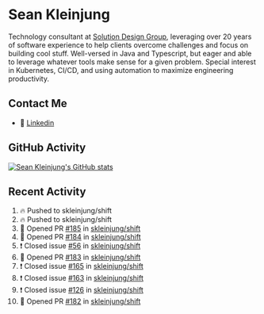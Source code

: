 # Sean Kleinjung

Technology consultant at [Solution Design Group](https://solutiondesign.com/), leveraging over 20 years of software experience to help clients overcome challenges and focus on building cool stuff. Well-versed in Java and Typescript, but eager and able to leverage whatever tools make sense for a given problem. Special interest in Kubernetes, CI/CD, and using automation to maximize engineering productivity.

<!--
**skleinjung/skleinjung** is a ✨ _special_ ✨ repository because its `README.md` (this file) appears on your GitHub profile.

Here are some ideas to get you started:

- 🔭 I’m currently working on ...
- 🌱 I’m currently learning ...
- 👯 I’m looking to collaborate on ...
- 🤔 I’m looking for help with ...
- 💬 Ask me about ...
- 📫 How to reach me: ...
- 😄 Pronouns: ...
- ⚡ Fun fact: ...
-->

## Contact Me

<!-- - 💬 [Personal site](https://phatho-folio.now.sh/) -->
- 🔗 [Linkedin](https://www.linkedin.com/in/sean-kleinjung/)
<!-- - 📧 <a href="mailto:hohuuphat22@gmail.com">Email</a> -->

<!-- - 🤐 <a id="raw-url" href="https://nightly.link/DeKal/dekal-cv-v2/workflows/build/main/huuphatho_cv.zip">Latest Resume (.zip)</a>
- 📄 <a id="raw-url" href="https://raw.githubusercontent.com/DeKal/DeKal/master/cv/phathuuho_cv.pdf">Resume (Manually uploaded)</a> -->

## GitHub Activity

[![Sean Kleinjung's GitHub stats](https://github-readme-stats.vercel.app/api?username=skleinjung&show_icons=true&theme=dark&count_private=true)](https://github.com/skleinjung)

## Recent Activity
<!--START_SECTION:activity-->
1. 🔥 Pushed to skleinjung/shift
2. 🔥 Pushed to skleinjung/shift
3. 💪 Opened PR [#185](https://github.com/skleinjung/shift/pull/185) in [skleinjung/shift](https://github.com/skleinjung/shift)
4. 💪 Opened PR [#184](https://github.com/skleinjung/shift/pull/184) in [skleinjung/shift](https://github.com/skleinjung/shift)
5. ❗️ Closed issue [#56](https://github.com/skleinjung/shift/issues/56) in [skleinjung/shift](https://github.com/skleinjung/shift)
6. 💪 Opened PR [#183](https://github.com/skleinjung/shift/pull/183) in [skleinjung/shift](https://github.com/skleinjung/shift)
7. ❗️ Closed issue [#165](https://github.com/skleinjung/shift/issues/165) in [skleinjung/shift](https://github.com/skleinjung/shift)
8. ❗️ Closed issue [#163](https://github.com/skleinjung/shift/issues/163) in [skleinjung/shift](https://github.com/skleinjung/shift)
9. ❗️ Closed issue [#126](https://github.com/skleinjung/shift/issues/126) in [skleinjung/shift](https://github.com/skleinjung/shift)
10. 💪 Opened PR [#182](https://github.com/skleinjung/shift/pull/182) in [skleinjung/shift](https://github.com/skleinjung/shift)
<!--END_SECTION:activity-->